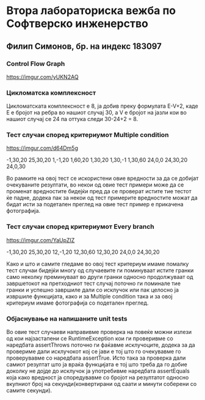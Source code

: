 # Втора лабораториска вежба по Софтверско инженерство

## Филип Симонов, бр. на индекс 183097

###  Control Flow Graph

https://imgur.com/yUKN2AQ

### Цикломатска комплексност

Цикломатската комплексност е 8, ја добив преку формулата E-V+2, каде Е е бројот на ребра во нашиот случај 30, 
а V е бројот на јазли кои во нашиот случај се 24 па оттука следи 30-24+2 = 8. 

### Тест случаи според критериумот  Multiple condition

https://imgur.com/d64Dm5g

-1,30,20
25,30,20
1,-1,20
1,60,20
1,30,20
1,30,-1
1,30,60
24,0,0
24,30,20
24,0,30

Во рамките на овој тест се искористени овие вредности за да се добијат очекуваните резултати, во некои од овие тест примери може да се променат вредностите бидејќи пред да се проверат истите тие тестот ќе падне, додека пак за некои од тест примерите вредностите можат да бидат исти за подетален преглед на овие тест пример е прикачена фотографија.

### Тест случаи според критериумот Every branch

https://imgur.com/YaUpZIZ

-1,30,20
25,30,20
12,-1,20
12,30,60
12,30,20
24,0,0
24,30,20

Како и што и самите гледаме во овој тест критериум имаме помалку тест случаи бидејќи многу од случаевите ги поминуваат истите гранки само неколку преминуваат во други гранки односно продолжуваат од завршетокот на претходниот тест случај поточно ги поминале тие гранки и успешно завршиле дали со исклучок или пак целосно ја извршиле функцијата, како и за Multiple condition така и за овој критериум имаме фотографија со подетален преглед.

### Објаснување на напишаните unit tests

Во овие тест случаеви направивме проверка на повеќе можни излези од кои најзастапени се RuntimeException кои ги проверивме со наредбата assertThrows поточно ги фаќавме исклучоците, додека за да провериме дали исклучокот кој се јави е тој што го очекувавме го проверувавме со наредбата assertTrue.
Исто така за проверка дали самиот резултат што ја враќа функцијата е тој што треба да го добие доколку не дојде до исклучок ја употребивме наредбата assertEquals која како вредност ја споредувавме со бројот на резултатот односно вкупниот број на секунди(конвертирани од саати и минути соберени со самите секунди).
